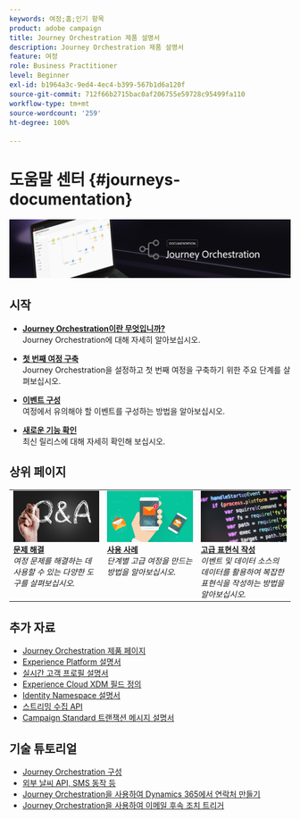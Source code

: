 ```yaml
---
keywords: 여정;홈;인기 항목
product: adobe campaign
title: Journey Orchestration 제품 설명서
description: Journey Orchestration 제품 설명서
feature: 여정
role: Business Practitioner
level: Beginner
exl-id: b1964a3c-9ed4-4ec4-b399-567b1d6a120f
source-git-commit: 712f66b2715bac0af206755e59728c95499fa110
workflow-type: tm+mt
source-wordcount: '259'
ht-degree: 100%

---
```


# 도움말 센터 {#journeys-documentation}

![](using/assets/do-not-localize/bannerjourney.png)

## 시작

* **[Journey Orchestration이란 무엇입니까?](using/about/about-journey-orchestration.md)**<br/>
Journey Orchestration에 대해 자세히 알아보십시오.

* **[첫 번째 여정 구축](using/about/get-started.md)**<br/>
Journey Orchestration을 설정하고 첫 번째 여정을 구축하기 위한 주요 단계를 살펴보십시오.

* **[이벤트 구성](using/event/about-events.md#section_tbk_5qt_pgb)**<br/>
여정에서 유의해야 할 이벤트를 구성하는 방법을 알아보십시오.

* **[새로운 기능 확인](using/release-notes/release-notes.md)**<br/>
최신 릴리스에 대해 자세히 확인해 보십시오.

## 상위 페이지

<table style="table-layout:fixed">
<tr>
    <td valign="top">
        <a href="using/about/troubleshooting.md">
       <img alt="개발자" src="using/assets/do-not-localize/FAQ.png" />
       </a>
    <div>
    <a href="using/about/troubleshooting.md"><strong>문제 해결</strong></a>
    </div>
    <em>여정 문제를 해결하는 데 사용할 수 있는 다양한 도구를 살펴보십시오.</em>
    <br>
  </td>
  <td valign="top">
    <a href="using/usecase/building-the-journey.md">
      <img alt="구축" src="using/assets/do-not-localize/design.png"/>
    </a>
    <div>
    <a href="using/usecase/building-the-journey.md"><strong>사용 사례</strong></a>
    </div>
    <em>단계별 고급 여정을 만드는 방법을 알아보십시오.</em>
    <br>
  </td>
  <td valign="top">
    <a href="using/expression/expressionadvanced.md">
      <img alt="조건" src="using/assets/do-not-localize/dev.png"/>
    </a>
    <div>
    <a href="using/expression/expressionadvanced.md"><strong>고급 표현식 작성</strong></a>
    </div>
    <em>이벤트 및 데이터 소스의 데이터를 활용하여 복잡한 표현식을 작성하는 방법을 알아보십시오. </em>
    <br>
  </td>
</tr>
</table>

## 추가 자료

* [Journey Orchestration 제품 페이지](https://www.adobe.com/kr/experience-platform/journey-orchestration.html)
* [Experience Platform 설명서](https://www.adobe.com/kr/experience-platform/documentation-and-developer-resources.html)
* [실시간 고객 프로필 설명서](https://docs.adobe.com/content/help/ko-KR/experience-platform/profile/home.html)
* [Experience Cloud XDM 필드 정의](https://docs.adobe.com/content/help/ko-KR/experience-platform/xdm/home.html)
* [Identity Namespace 설명서](https://docs.adobe.com/content/help/ko-KR/experience-platform/identity/home.html)
* [스트리밍 수집 API](https://docs.adobe.com/content/help/ko-KR/experience-platform/ingestion/streaming/overview.html)
* [Campaign Standard 트랜잭션 메시지 설명서](https://docs.adobe.com/content/help/ko-KR/campaign-standard/using/communication-channels/transactional-messaging/about-transactional-messaging.html)

## 기술 튜토리얼

* [Journey Orchestration 구성](https://experienceleague.adobe.com/docs/platform-learn/comprehensive-technical-tutorial/module6/journey-orchestration-create-account.html?lang=ko#module6-journey-orchestration)
* [외부 날씨 API, SMS 동작 등](https://experienceleague.adobe.com/docs/platform-learn/comprehensive-technical-tutorial/module12/journey-orchestration-external-weather-api-sms.html?lang=ko#module12)
* [Journey Orchestration을 사용하여 Dynamics 365에서 연락처 만들기](https://experienceleague.adobe.com/docs/platform-learn/comprehensive-technical-tutorial/module17/ex3.html?lang=ko#module17)
* [Journey Orchestration을 사용하여 이메일 후속 조치 트리거](https://experienceleague.adobe.com/docs/platform-learn/comprehensive-technical-tutorial/module20/ex4.html?lang=ko#module20)
